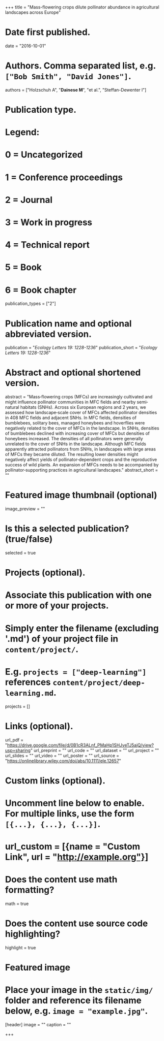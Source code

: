 +++
title = "Mass-flowering crops dilute pollinator abundance in agricultural landscapes across Europe"

# Date first published.
date = "2016-10-01"

# Authors. Comma separated list, e.g. `["Bob Smith", "David Jones"]`.
authors = ["Holzschuh A", "**Dainese M**", "et al.", "Steffan-Dewenter I"]

# Publication type.
# Legend:
# 0 = Uncategorized
# 1 = Conference proceedings
# 2 = Journal
# 3 = Work in progress
# 4 = Technical report
# 5 = Book
# 6 = Book chapter
publication_types = ["2"]

# Publication name and optional abbreviated version.
publication = "*Ecology Letters 19: 1228-1236*"
publication_short = "*Ecology Letters 19: 1228-1236*"

# Abstract and optional shortened version.
abstract = "Mass‐flowering crops (MFCs) are increasingly cultivated and might influence pollinator communities in MFC fields and nearby semi‐natural habitats (SNHs). Across six European regions and 2 years, we assessed how landscape‐scale cover of MFCs affected pollinator densities in 408 MFC fields and adjacent SNHs. In MFC fields, densities of bumblebees, solitary bees, managed honeybees and hoverflies were negatively related to the cover of MFCs in the landscape. In SNHs, densities of bumblebees declined with increasing cover of MFCs but densities of honeybees increased. The densities of all pollinators were generally unrelated to the cover of SNHs in the landscape. Although MFC fields apparently attracted pollinators from SNHs, in landscapes with large areas of MFCs they became diluted. The resulting lower densities might negatively affect yields of pollinator‐dependent crops and the reproductive success of wild plants. An expansion of MFCs needs to be accompanied by pollinator‐supporting practices in agricultural landscapes."
abstract_short = ""

# Featured image thumbnail (optional)
image_preview = ""

# Is this a selected publication? (true/false)
selected = true

# Projects (optional).
#   Associate this publication with one or more of your projects.
#   Simply enter the filename (excluding '.md') of your project file in `content/project/`.
#   E.g. `projects = ["deep-learning"]` references `content/project/deep-learning.md`.
projects = []

# Links (optional).
url_pdf = "https://drive.google.com/file/d/0B1cR3ALnf_PMaHp1SHJveTJ5ajQ/view?usp=sharing"
url_preprint = ""
url_code = ""
url_dataset = ""
url_project = ""
url_slides = ""
url_video = ""
url_poster = ""
url_source = "https://onlinelibrary.wiley.com/doi/abs/10.1111/ele.12657"

# Custom links (optional).
#   Uncomment line below to enable. For multiple links, use the form `[{...}, {...}, {...}]`.
# url_custom = [{name = "Custom Link", url = "http://example.org"}]

# Does the content use math formatting?
math = true

# Does the content use source code highlighting?
highlight = true

# Featured image
# Place your image in the `static/img/` folder and reference its filename below, e.g. `image = "example.jpg"`.
[header]
image = ""
caption = ""

+++
